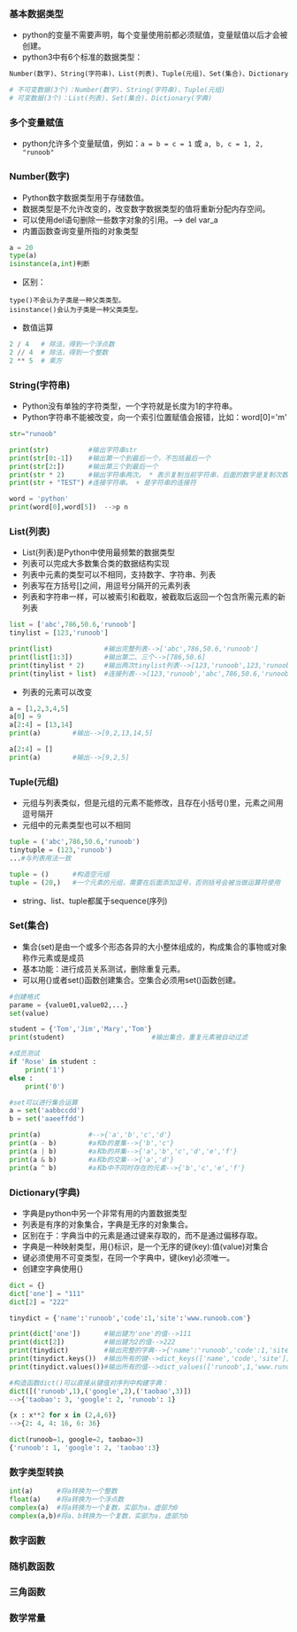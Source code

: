 ### 基本数据类型
- python的变量不需要声明，每个变量使用前都必须赋值，变量赋值以后才会被创建。
- python3中有6个标准的数据类型：
```python
Number(数字)、String(字符串)、List(列表)、Tuple(元组)、Set(集合)、Dictionary(字典)

# 不可变数据(3个)：Number(数字)、String(字符串)、Tuple(元组)
# 可变数据(3个)：List(列表)、Set(集合)、Dictionary(字典)
```

### 多个变量赋值
- python允许多个变量赋值，例如：`a = b = c = 1` 或 `a, b, c = 1, 2, "runoob"`

### Number(数字)
- Python数字数据类型用于存储数值。
- 数据类型是不允许改变的，改变数字数据类型的值将重新分配内存空间。
- 可以使用del语句删除一些数字对象的引用。--> del var_a
- 内置函数查询变量所指的对象类型
```python
a = 20
type(a)
isinstance(a,int)判断
```
- 区别：
```
type()不会认为子类是一种父类类型。
isinstance()会认为子类是一种父类类型。
```
- 数值运算
```python
2 / 4   # 除法，得到一个浮点数
2 // 4  # 除法，得到一个整数
2 ** 5  # 乘方
```

### String(字符串)
- Python没有单独的字符类型，一个字符就是长度为1的字符串。
- Python字符串不能被改变，向一个索引位置赋值会报错，比如：word[0]='m'
```python
str="runoob"

print(str)          #输出字符串str
print(str[0:-1])    #输出第一个到最后一个，不包括最后一个
print(str[2:])      #输出第三个到最后一个
print(str * 2)      #输出字符串两次。 * 表示复制当前字符串，后面的数字是复制次数
print(str + "TEST") #连接字符串。 + 是字符串的连接符

word = 'python'
print(word[0],word[5])  -->p n
```

### List(列表)
- List(列表)是Python中使用最频繁的数据类型
- 列表可以完成大多数集合类的数据结构实现
- 列表中元素的类型可以不相同，支持数字、字符串、列表
- 列表写在方括号[]之间，用逗号分隔开的元素列表
- 列表和字符串一样，可以被索引和截取，被截取后返回一个包含所需元素的新列表
```python
list = ['abc',786,50.6,'runoob']
tinylist = [123,'runoob']

print(list)             #输出完整列表-->['abc',786,50.6,'runoob']
print(list[1:3])        #输出第二、三个-->[786,50.6]
print(tinylist * 2)     #输出两次tinylist列表-->[123,'runoob',123,'runoob']
print(tinylist + list)  #连接列表-->[123,'runoob','abc',786,50.6,'runoob']
```

- 列表的元素可以改变
```python
a = [1,2,3,4,5]
a[0] = 9
a[2:4] = [13,14]
print(a)        #输出-->[9,2,13,14,5]

a[2:4] = []
print(a)        #输出-->[9,2,5]
```

### Tuple(元组)
- 元组与列表类似，但是元组的元素不能修改，且存在小括号()里，元素之间用逗号隔开
- 元组中的元素类型也可以不相同
```python
tuple = ('abc',786,50.6,'runoob')
tinytuple = (123,'runoob')
...#与列表用法一致

tuple = ()      #构造空元组
tuple = (20,)   #一个元素的元组，需要在后面添加逗号，否则括号会被当做运算符使用
```
- string、list、tuple都属于sequence(序列)

### Set(集合)
- 集合(set)是由一个或多个形态各异的大小整体组成的，构成集合的事物或对象称作元素或是成员
- 基本功能：进行成员关系测试，删除重复元素。
- 可以用{}或者set()函数创建集合。空集合必须用set()函数创建。
```python
#创建格式
parame = {value01,value02,...}
set(value)

student = {'Tom','Jim','Mary','Tom'}
print(student)                      #输出集合，重复元素被自动过滤

#成员测试
if 'Rose' in student :
    print('1')
else :
    print('0')

#set可以进行集合运算
a = set('aabbccdd')
b = set('aaeeffdd')

print(a)            #-->{'a','b','c','d'}
print(a - b)        #a和b的差集-->{'b','c'}
print(a | b)        #a和b的并集-->{'a','b','c','d','e','f'}
print(a & b)        #a和b的交集-->{'a','d'}
print(a ^ b)        #a和b中不同时存在的元素-->{'b','c','e','f'}
```

### Dictionary(字典)
- 字典是python中另一个非常有用的内置数据类型
- 列表是有序的对象集合，字典是无序的对象集合。
- 区别在于：字典当中的元素是通过键来存取的，而不是通过偏移存取。
- 字典是一种映射类型，用{}标识，是一个无序的键(key):值(value)对集合
- 键必须使用不可变类型，在同一个字典中，键(key)必须唯一。
- 创建空字典使用{}
```python
dict = {}
dict['one'] = "111"
dict[2] = "222"

tinydict = {'name':'runoob','code':1,'site':'www.runoob.com'}

print(dict['one'])      #输出键为'one'的值-->111
print(dict[2])          #输出键为2的值-->222
print(tinydict)         #输出完整的字典-->{'name':'runoob','code':1,'site':'www.runoob.com'}
print(tinydict.keys())  #输出所有的键-->dict_keys(['name','code','site'])
print(tinydict.values())#输出所有的值-->dict_values(['runoob',1,'www.runoob.com'])

#构造函数dict()可以直接从键值对序列中构建字典：
dict([('runoob',1),('google',2),('taobao',3)])
-->{'taobao': 3, 'google': 2, 'runoob': 1}

{x : x**2 for x in (2,4,6)}
-->{2: 4, 4: 16, 6: 36}

dict(runoob=1, google=2, taobao=3)
{'runoob': 1, 'google': 2, 'taobao':3}
```

### 数字类型转换
```python
int(a)      #将a转换为一个整数
float(a)    #将a转换为一个浮点数
complex(a)  #将a转换为一个复数，实部为a，虚部为0
complex(a,b)#将a、b转换为一个复数，实部为a，虚部为b
```

### 数字函數

### 随机数函数

### 三角函数

### 数学常量
